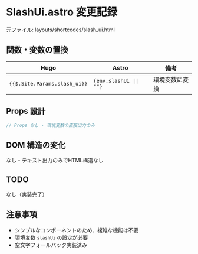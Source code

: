 # SlashUi.astro 変更記録

元ファイル: layouts/shortcodes/slash_ui.html

## 関数・変数の置換

| Hugo | Astro | 備考 |
|------|-------|------|
| `{{$.Site.Params.slash_ui}}` | `{env.slashUi \|\| ""}` | 環境変数に変換 |

## Props 設計

```typescript
// Props なし - 環境変数の直接出力のみ
```

## DOM 構造の変化

なし - テキスト出力のみでHTML構造なし

## TODO

なし（実装完了）

## 注意事項

- シンプルなコンポーネントのため、複雑な機能は不要
- 環境変数 `slashUi` の設定が必要
- 空文字フォールバック実装済み
